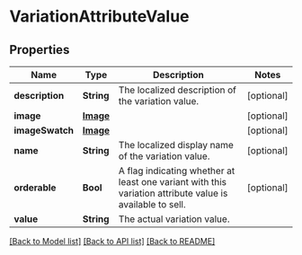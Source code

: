 # VariationAttributeValue

## Properties
Name | Type | Description | Notes
------------ | ------------- | ------------- | -------------
**description** | **String** | The localized description of the variation value. | [optional] 
**image** | [**Image**](Image.md) |  | [optional] 
**imageSwatch** | [**Image**](Image.md) |  | [optional] 
**name** | **String** | The localized display name of the variation value. | [optional] 
**orderable** | **Bool** | A flag indicating whether at least one variant with this variation attribute value is available to sell. | [optional] 
**value** | **String** | The actual variation value. | 

[[Back to Model list]](../README.md#documentation-for-models) [[Back to API list]](../README.md#documentation-for-api-endpoints) [[Back to README]](../README.md)


